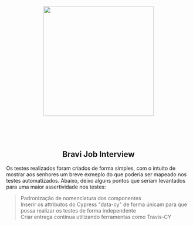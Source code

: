 # <p align="center"><img widht="100" height="300" src="https://gutssc.com.br/wp-content/uploads/2019/10/NOVA-LOGO-BRAVI-2015-02-760x3901.png"></p><br>
<p ><h2 align="center">Bravi Job Interview</h2></p>  






Os testes realizados foram criados de forma simples, com o intuito de mostrar aos senhores um breve exmeplo do que poderia ser mapeado nos testes automatizados.
Abaixo, deixo alguns pontos que seriam levantados para uma maior assertividade nos testes:
> Padronização de nomenclatura dos componentes<br>
> Inserir os attributos do Cypress "data-cy" de forma únicam para que possa realizar os testes de forma independente<br>
> Criar entrega contínua utilizando ferramentas como Travis-CY<br>
